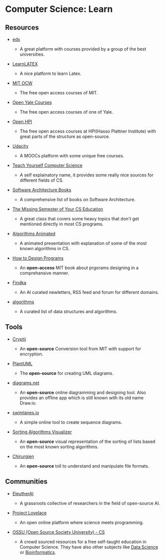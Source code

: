 # Computer Science: Learn

## Resources

* [edx](https://www.edx.org)
  
   * A great platform with courses provided by a group of the best universities.

* [LearnLATEX](https://www.learnlatex.org)
  
   * A nice platform to learn Latex.

* [MIT OCW](https://ocw.mit.edu)
  
   * The free open access courses of MIT.

* [Open Yale Courses](https://oyc.yale.edu)
  
   * The free open access courses of one of Yale.

* [Open HPI](https://open.hpi.de)
  
   * The free open access courses at HPI(Hasso Plattner Institute) with great parts of the structure as open-source.

* [Udacity](https://www.udacity.com)
  
   * A MOOCs platform with some unique free courses.

* [Teach Yourself Computer Science](https://teachyourselfcs.com)
  
   * A self explainatory name, it provides some really nice sources for different fields of CS.

* [Software Architecture Books](https://github.com/mhadidg/software-architecture-books)
  
   * A comprehensive list of books on Software Architecture.

* [The Missing Semester of Your CS Education](https://missing.csail.mit.edu)
  
   * A great class that covers some heavy topics that don't get mentioned directly in most CS programs.

* [Algorithms Animated](https://www.chrislaux.com)
  
   * A animated presentation with explanation of some of the most known algorithms in CS.

* [How to Design Programs](https://htdp.org)
  
   * An **open-access** MIT book about prgorams designing in a comprehansive manner.

* [Findka](https://findka.com)
  
   - An AI curated newletters, RSS feed and forum for different domains.

* [algorithms](https://github.com/realpacific/algorithms)
  
   * A curated list of data structures and algorithms.

## Tools

* [Cryptii](https://cryptii.com)
  
   - An **open-source** Conversion tool from MIT with support for encryption.

* [PlantUML](https://plantuml.com)
  
   * The **open-source** for creating UML diagrams.

* [diagrams.net](https://www.diagrams.net)
  
   - An **open-source** online diagramming and designing tool. Also provides an offline app which is still known with its old name Draw.io.

* [swimlanes.io](https://swimlanes.io)
  
   * A simple online tool to create sequence diagrams.

* [Sorting Algorithms Visualizer](https://sadanandpai.github.io/sorting-visualizer/dist)
  
   * An **open-source** visual representation of the sorting of lists based on the most known sorting algorithms.

* [Chirurgien](https://github.com/leonardschardijn/Chirurgien)
  
   * An **open-source** toll to understand and manipulate file formats.

## Communities

* [EleutherAI](https://www.eleuther.ai)
  
   * A grassroots collective of researchers in the field of open-source AI.

* [Project Lovelace](https://projectlovelace.net)
  
   * An open online platform where science meets programming.

* [OSSU (Open Source Society University) - CS](https://github.com/ossu/computer-science)
  
   * A crowd sourced resources for a free self-taught education in Computer Science. They have also other subjects like [Data Science](https://github.com/ossu/data-science) or [Bioinformatics](https://github.com/ossu/bioinformatics).
